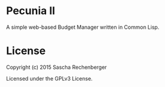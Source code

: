 # Pecunia II

A simple web-based Budget Manager written in Common Lisp.

# License

Copyright (c) 2015 Sascha Rechenberger

Licensed under the GPLv3 License.
